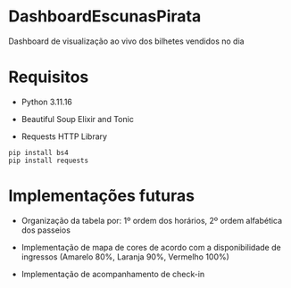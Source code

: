 # DashboardEscunasPirata
Dashboard de visualização ao vivo dos bilhetes vendidos no dia

# Requisitos

- Python 3.11.16

- Beautiful Soup Elixir and Tonic 

- Requests HTTP Library

```
pip install bs4
pip install requests
```

# Implementações futuras

- Organização da tabela por: 1º ordem dos horários, 2º ordem alfabética dos passeios

- Implementação de mapa de cores de acordo com a disponibilidade de ingressos (Amarelo 80%, Laranja 90%, Vermelho 100%)

- Implementação de acompanhamento de check-in
